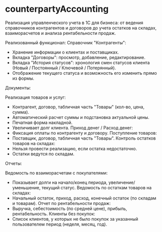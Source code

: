 # counterpartyAccounting
Реализация управленческого учета в 1С для бизнеса: от ведения справочников контрагентов и договоров до учета остатков на складах, взаиморасчетов и анализа рентабельности продаж.

Реализованный функционал:
Справочник "Контрагенты":
 - Хранение информации о клиентах и поставщиках.
 - Вкладка "Договоры": просмотр, добавление, редактирование.
 - Вкладка "История статусов": хронология смен статусов клиента (Новый / Постоянный / Ключевой / Потерянный).
 - Отображение текущего статуса и возможность его изменить прямо из формы.

Документы:

Реализация товаров и услуг:
 - Контрагент, договор, табличная часть "Товары" (кол-во, цена, сумма).
 - Автоматический расчет суммы и подстановка актуальной цены.
 - Печатная форма накладной.
 - Увеличивает долг клиента.
Приход денег / Расход денег:
 - Фиксация оплаты по контрагенту и договору.
Поступление товаров:
 - Поставщик, договор, табличная часть "Товары".
Контроль остатков товаров на складах:
 - Нельзя провести реализацию, если остатка недостаточно.
 - Остатки ведутся по складам.

Отчеты:

Ведомость по взаиморасчетам с покупателями:
 - Показывает долги на начало/конец периода, увеличение/уменьшение, текущий статус.
Ведомость по остаткам товаров на складах:
 - Начальный остаток, приход, расход, конечный остаток (по складам и товарам).
Отчет по рентабельности продаж:
 - Выручка, себестоимость (по средней цене), прибыль, рентабельность.
Клиенты без покупок:
 - Список клиентов, у которых не было покупок за указанный пользователем период (неделя, месяц, год).
